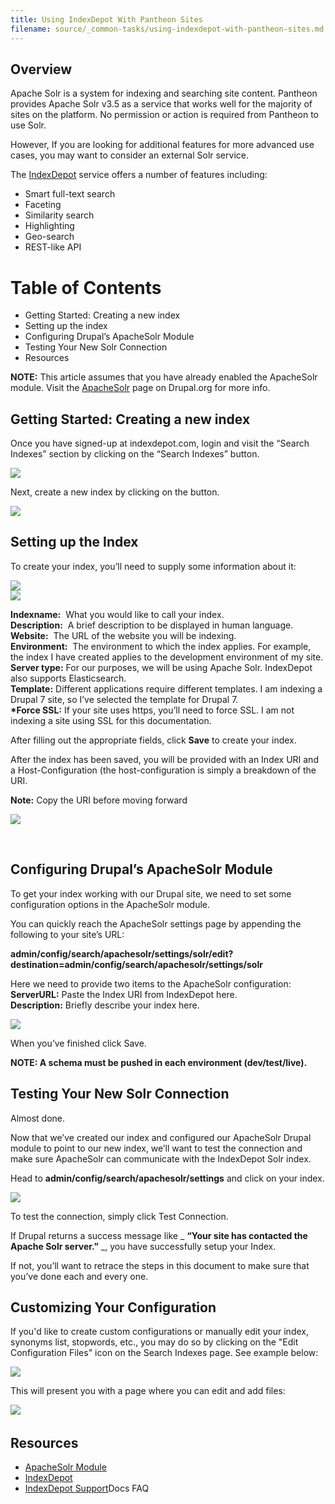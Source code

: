 ```yaml
---
title: Using IndexDepot With Pantheon Sites
filename: source/_common-tasks/using-indexdepot-with-pantheon-sites.md
---
```


## Overview

Apache Solr is a system for indexing and searching site content. Pantheon provides Apache Solr v3.5 as a service that works well for the majority of sites on the platform. No permission or action is required from Pantheon to use Solr.

However, If you are looking for additional features for more advanced use cases, you may want to consider an external Solr service.  


The [IndexDepot](https://www.indexdepot.com/en/) service offers a number of features including:

- Smart full-text search
- Faceting
- Similarity search
- Highlighting
- Geo-search
- REST-like API

# Table of Contents

- Getting Started: Creating a new index
- Setting up the index
- Configuring Drupal’s ApacheSolr Module
- Testing Your New Solr Connection
- Resources

**NOTE:** This article assumes that you have already enabled the ApacheSolr module. Visit the [ApacheSolr](https://drupal.org/project/apachesolr) page on Drupal.org for more info.

## Getting Started: Creating a new index

Once you have signed-up at indexdepot.com, login and visit the “Search Indexes” section by clicking on the “Search Indexes” button.

![](https://pantheon-systems.desk.com/customer/portal/attachments/272823)

Next, create a new index by clicking on the button.

![](https://pantheon-systems.desk.com/customer/portal/attachments/272825)

## Setting up the Index

To create your index, you’ll need to supply some information about it:

![](https://pantheon-systems.desk.com/customer/portal/attachments/272830)  
 ![](https://pantheon-systems.desk.com/customer/portal/attachments/272831)

**Indexname:**  What you would like to call your index.  
**Description:**  A brief description to be displayed in human language.  
**Website:**  The URL of the website you will be indexing.  
**Environment:**  The environment to which the index applies. For example, the index I have created applies to the development environment of my site.  
**Server type:** For our purposes, we will be using Apache Solr. IndexDepot also supports Elasticsearch.  
**Template:** Different applications require different templates. I am indexing a Drupal 7 site, so I’ve selected the template for Drupal 7.  
**\*Force SSL:** If your site uses https, you’ll need to force SSL. I am not indexing a site using SSL for this documentation.

After filling out the appropriate fields, click **Save** to create your index.

After the index has been saved, you will be provided with an Index URI and a Host-Configuration (the host-configuration is simply a breakdown of the URI.

**Note:** Copy the URI before moving forward

![](https://pantheon-systems.desk.com/customer/portal/attachments/272832)

 

## Configuring Drupal’s ApacheSolr Module

To get your index working with our Drupal site, we need to set some configuration options in the ApacheSolr module.

You can quickly reach the ApacheSolr settings page by appending the following to your site’s URL:

**admin/config/search/apachesolr/settings/solr/edit?destination=admin/config/search/apachesolr/settings/solr**

Here we need to provide two items to the ApacheSolr configuration:  
**ServerURL:** Paste the Index URI from IndexDepot here.  
**Description:** Briefly describe your index here.

![](https://pantheon-systems.desk.com/customer/portal/attachments/272833)

When you’ve finished click Save.

**NOTE: A schema must be pushed in each environment (dev/test/live).**

## Testing Your New Solr Connection

Almost done.

Now that we’ve created our index and configured our ApacheSolr Drupal module to point to our new index, we’ll want to test the connection and make sure ApacheSolr can communicate with the IndexDepot Solr index.

Head to **admin/config/search/apachesolr/settings** and click on your index.

![](https://pantheon-systems.desk.com/customer/portal/attachments/272843)

To test the connection, simply click Test Connection.

If Drupal returns a success message like _ **“Your site has contacted the Apache Solr server.”** _, you have successfully setup your Index.

If not, you’ll want to retrace the steps in this document to make sure that you’ve done each and every one.

## Customizing Your Configuration

If you'd like to create custom configurations or manually edit your index, synonyms list, stopwords, etc., you may do so by clicking on the "Edit Configuration Files" icon on the Search Indexes page. See example below:

 ![](https://pantheon-systems.desk.com/customer/portal/attachments/275362)

This will present you with a page where you can edit and add files:

 ![](https://pantheon-systems.desk.com/customer/portal/attachments/275363)​
## Resources

- [ApacheSolr Module](https://drupal.org/project/apachesolr) 
- [IndexDepot](https://www.indexdepot.com/en)
- [IndexDepot Support](https://www.indexdepot.com/en/faq)Docs FAQ
